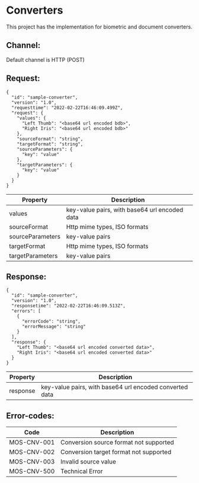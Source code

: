 # Converters

This project has the implementation for biometric and document converters.

## Channel:
Default channel is HTTP (POST)
## Request:
```
{
  "id": "sample-converter",
  "version": "1.0",
  "requesttime": "2022-02-22T16:46:09.499Z",
  "request": {
    "values": {
      "Left Thumb": "<base64 url encoded bdb>",
      "Right Iris": "<base64 url encoded bdb>"
    },
    "sourceFormat": "string",
    "targetFormat": "string",
    "sourceParameters": {
      "key": "value"
    },
    "targetParameters": {
      "key": "value"
    }
  }
}
```

| Property | Description |
| -------- | ------------|
| values | key-value pairs, with base64 url encoded data |
| sourceFormat | Http mime types, ISO formats |
| sourceParameters | key-value pairs |
| targetFormat |  Http mime types, ISO formats |
| targetParameters | key-value pairs |

## Response:
```
{
  "id": "sample-converter",
  "version": "1.0",
  "responsetime": "2022-02-22T16:46:09.513Z",
  "errors": [
    {
      "errorCode": "string",
      "errorMessage": "string"
    }
  ],
  "response": {
    "Left Thumb": "<base64 url encoded converted data>",
    "Right Iris": "<base64 url encoded converted data>"
  }
}
```

| Property | Description |
| -------- | ------------|
| response | key-value pairs, with base64 url encoded converted data |

## Error-codes:

|     Code    |          Description                  |
| ------------| --------------------------------------|
| MOS-CNV-001 | Conversion source format not supported|
| MOS-CNV-002 | Conversion target format not supported|
| MOS-CNV-003 | Invalid source value|
| MOS-CNV-500 | Technical Error|




